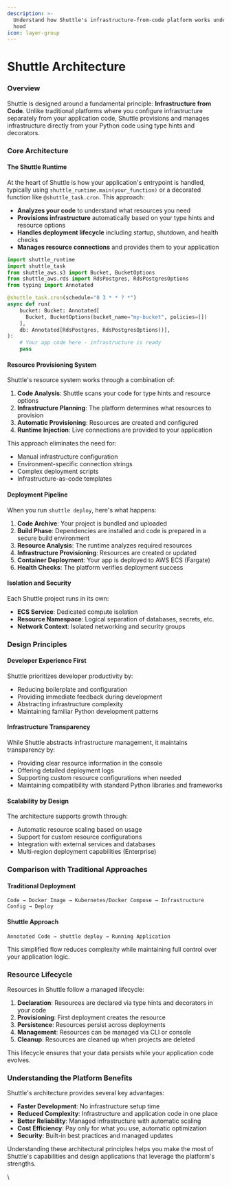 ```yaml
---
description: >-
  Understand how Shuttle's infrastructure-from-code platform works under the
  hood
icon: layer-group
---
```


# Shuttle Architecture

### Overview

Shuttle is designed around a fundamental principle: **Infrastructure from Code**. Unlike traditional platforms where you configure infrastructure separately from your application code, Shuttle provisions and manages infrastructure directly from your Python code using type hints and decorators.

### Core Architecture

#### The Shuttle Runtime

At the heart of Shuttle is how your application's entrypoint is handled, typically using `shuttle_runtime.main(your_function)` or a decorated function like `@shuttle_task.cron`. This approach:

* **Analyzes your code** to understand what resources you need
* **Provisions infrastructure** automatically based on your type hints and resource options
* **Handles deployment lifecycle** including startup, shutdown, and health checks
* **Manages resource connections** and provides them to your application

```python
import shuttle_runtime
import shuttle_task
from shuttle_aws.s3 import Bucket, BucketOptions
from shuttle_aws.rds import RdsPostgres, RdsPostgresOptions
from typing import Annotated

@shuttle_task.cron(schedule="0 3 * * ? *")
async def run(
    bucket: Bucket: Annotated[
      Bucket, BucketOptions(bucket_name="my-bucket", policies=[])
    ],
    db: Annotated[RdsPostgres, RdsPostgresOptions()],
):
    # Your app code here - infrastructure is ready
    pass
```

#### Resource Provisioning System

Shuttle's resource system works through a combination of:

1. **Code Analysis**: Shuttle scans your code for type hints and resource options
2. **Infrastructure Planning**: The platform determines what resources to provision
3. **Automatic Provisioning**: Resources are created and configured
4. **Runtime Injection**: Live connections are provided to your application

This approach eliminates the need for:

* Manual infrastructure configuration
* Environment-specific connection strings
* Complex deployment scripts
* Infrastructure-as-code templates

#### Deployment Pipeline

When you run `shuttle deploy`, here's what happens:

1. **Code Archive**: Your project is bundled and uploaded
2. **Build Phase**: Dependencies are installed and code is prepared in a secure build environment
3. **Resource Analysis**: The runtime analyzes required resources
4. **Infrastructure Provisioning**: Resources are created or updated
5. **Container Deployment**: Your app is deployed to AWS ECS (Fargate)
6. **Health Checks**: The platform verifies deployment success

#### Isolation and Security

Each Shuttle project runs in its own:

* **ECS Service**: Dedicated compute isolation
* **Resource Namespace**: Logical separation of databases, secrets, etc.
* **Network Context**: Isolated networking and security groups

### Design Principles

#### Developer Experience First

Shuttle prioritizes developer productivity by:

* Reducing boilerplate and configuration
* Providing immediate feedback during development
* Abstracting infrastructure complexity
* Maintaining familiar Python development patterns

#### Infrastructure Transparency

While Shuttle abstracts infrastructure management, it maintains transparency by:

* Providing clear resource information in the console
* Offering detailed deployment logs
* Supporting custom resource configurations when needed
* Maintaining compatibility with standard Python libraries and frameworks

#### Scalability by Design

The architecture supports growth through:

* Automatic resource scaling based on usage
* Support for custom resource configurations
* Integration with external services and databases
* Multi-region deployment capabilities (Enterprise)

### Comparison with Traditional Approaches

#### Traditional Deployment

```
Code → Docker Image → Kubernetes/Docker Compose → Infrastructure Config → Deploy
```

#### Shuttle Approach

```
Annotated Code → shuttle deploy → Running Application
```

This simplified flow reduces complexity while maintaining full control over your application logic.

### Resource Lifecycle

Resources in Shuttle follow a managed lifecycle:

1. **Declaration**: Resources are declared via type hints and decorators in your code
2. **Provisioning**: First deployment creates the resource
3. **Persistence**: Resources persist across deployments
4. **Management**: Resources can be managed via CLI or console
5. **Cleanup**: Resources are cleaned up when projects are deleted

This lifecycle ensures that your data persists while your application code evolves.

### Understanding the Platform Benefits

Shuttle's architecture provides several key advantages:

* **Faster Development**: No infrastructure setup time
* **Reduced Complexity**: Infrastructure and application code in one place
* **Better Reliability**: Managed infrastructure with automatic scaling
* **Cost Efficiency**: Pay only for what you use, automatic optimization
* **Security**: Built-in best practices and managed updates

Understanding these architectural principles helps you make the most of Shuttle's capabilities and design applications that leverage the platform's strengths.

\

